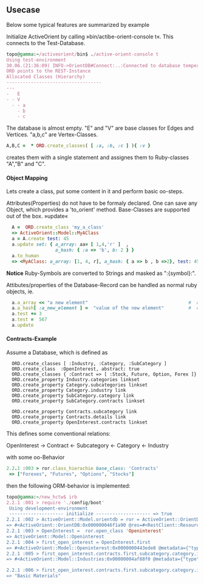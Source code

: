 ## Usecase
Below some typical features are summarized by example

Initialize ActiveOrient by calling »bin/actibe-orient-console t«.
This connects to the Test-Database.

 ```ruby
 topo@gamma:~/activeorient/bin$ ./active-orient-console t
 Using test-environment
 30.06.(21:36:09) INFO->OrientDB#Connect:..:Connected to database tempera
 ORD points to the REST-Instance
 Allocated Classes (Hierarchy)
 -----------------------------------
 ---
 -   E
 - - V
   - - a
     - b
     - c

```
The database is almost empty. "E" and "V" are base classes for Edges and Vertices.
"a,b,c" are Vertex-Classes. 
```ruby
A,B,C =  * ORD.create_classes( [ :a, :b, :c ] ){ :v } 
```
creates them with a single statement and assignes them to Ruby-classes "A","B" and "C". 

#### Object Mapping
Lets create a class, put some content in it and perform basic oo-steps.

Attributes(Properties) do not have to be formaly declared. One can save any Object, which
provides a 'to_orient' method. Base-Classes are supported out of the box.
»update«  

``` ruby
  A =  ORD.create_class 'my_a_class'
  => ActiveOrient::Model::MyAClass
  a = A.create test: 45
  a.update set: { a_array: aa= [ 1,4,'r' ]  , 
                  a_hash: { :a => 'b', b: 2 } }
  a.to_human
  => <MyAClass: a_array: [1, 4, r], a_hash: { a => b , b =>2}, test: 45> 

```
**Notice** Ruby-Symbols are converted to Strings and masked as ":{symbol}:".

Attibutes/properties of the Database-Record  can be handled as normal ruby objects, ie.
 
``` ruby
  a.a_array << "a new element"                                     #  changes are updated in the DB, calling »update« is not nesessary
  a.a_hash[ :a_new_element ] =  "value of the new element"         #  changes are local, »update« stores them in the DB
  a.test += 3
  a.test =  567
  a.update
```

#### Contracts-Example
Assume a Database, which is defined as
```
  ORD.create_classes [ :Industry, :Category, :SubCategory ]
  ORD.create_class  :OpenInterest, abstract: true
  ORD.create_classes { :Contract => [ :Stock, Future, Option, Forex ]}
  ORD.create_property Industry.categories linkset
  ORD.create_property Category.subcategories linkset
  ORD.create_property Category.industry link
  ORD.create_property SubCategory.category link
  ORD.create_property SubCategory.contracts linkset

  ORD.create_property Contracts.subcategory link
  ORD.create_property Contracts.details link
  ORD.create_property OpenInterest.contracts linkset

```
This defines some conventional relations:

OpenInterest -> Contract <- Subcategory <- Category <- Industry

with some oo-Behavior
```ruby
2.2.1 :003 > ror.class_hierachie base_class: 'Contracts'
 => ["Forexes", "Futures", "Options", "Stocks"] 
```

then the following ORM-behavior is implemented:
 ```ruby
topo@gamma:~/new_hctw$ irb
2.2.1 :001 > require './config/boot'
  Using development-environment
  -------------------- initialize -------------------- => true 
2.2.1 :002 > ActiveOrient::Model.orientdb = ror = ActiveOrient::OrientDB.new
 => #<ActiveOrient::OrientDB:0x000000046f1a90 @res=#<RestClient::Resource:0x000000046c0af8 @url="http://localhost:2480", @block=nil, @options={:user=>"hctw", :password=>"**"}>, @database="hc_database", @classes=[]> 
2.2.1 :003 > OpenInterest =  ror.open_class 'Openinterest'
 => ActiveOrient::Model::Openinterest 
2.2.1 :004 > first_open_interest = OpenInterest.first
 => #<ActiveOrient::Model::Openinterest:0x0000000443ede8 @metadata={"type"=>"d", "class"=>"Openinterest", "version"=>5, "fieldTypes"=>"fetch_date=t,contracts=z", "cluster"=>13, "record"=>0}, @attributes={"fetch_date"=>"2015-06-02 00:00:00", "contracts"=>["#21:36", "#21:35", "#21:34", "#21:33", "#21:32", "#21:31", "#21:30", "#21:29", "#21:28", "#21:27", "#21:26", "#21:25", "#21:24", "#21:23", "#21:22", "#21:21", "#21:51", "#21:49", "#21:50", "#21:47", "#21:48", "#21:45", "#21:46", "#21:43", "#21:44", "#21:41", "#21:42", "#21:39", "#21:40", "#21:37", "#21:38", "#21:4", "#21:3", "#21:0", "#21:17", "#21:18", "#21:19", "#21:20", "#21:13", "#21:14", "#21:15", "#21:16", "#21:9", "#21:10", "#21:11", "#21:12", "#21:5", "#21:6", "#21:7", "#21:8"], "created_at"=>2015-07-01 15:27:41 +0200, "updated_at"=>2015-07-01 15:27:41 +0200}> 
2.2.1 :005 > first_open_interest.contracts.first.subcategory.category.industry
 => #<ActiveOrient::Model::Industries:0x00000004af88f0 @metadata={"type"=>"d", "class"=>"Industries", "version"=>8, "fieldTypes"=>"categories=n", "cluster"=>17, "record"=>1}, @attributes={"categories"=>["#15:13", "#15:4", "#15:1"], "name"=>"Basic Materials", "created_at"=>2015-07-01 15:27:58 +0200, "updated_at"=>2015-07-01 15:27:58 +0200}> 

2.2.1 :006 > first_open_interest.contracts.first.subcategory.category.industry.name
 => "Basic Materials"
```


